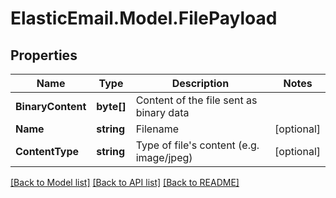 # ElasticEmail.Model.FilePayload

## Properties

Name | Type | Description | Notes
------------ | ------------- | ------------- | -------------
**BinaryContent** | **byte[]** | Content of the file sent as binary data | 
**Name** | **string** | Filename | [optional] 
**ContentType** | **string** | Type of file&#39;s content (e.g. image/jpeg) | [optional] 

[[Back to Model list]](../README.md#documentation-for-models) [[Back to API list]](../README.md#documentation-for-api-endpoints) [[Back to README]](../README.md)


